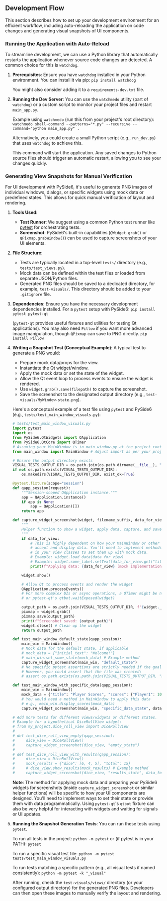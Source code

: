 ## Development Flow

This section describes how to set up your development environment for an efficient workflow, including auto-reloading the application on code changes and generating visual snapshots of UI components.
### Running the Application with Auto-Reload

To streamline development, we can use a Python library that automatically restarts the application whenever source code changes are detected. A common choice for this is `watchdog`.

1.  **Prerequisites**:
    Ensure you have `watchdog` installed in your Python environment. You can install it via pip:
    `pip install watchdog`

    You might also consider adding it to a `requirements-dev.txt` file.

2.  **Running the Dev Server**:
    You can use the `watchmedo` utility (part of `watchdog`) or a custom script to monitor your project files and restart `main_app.py`.

    Example using `watchmedo` (run this from your project's root directory):
    `watchmedo shell-command --patterns="*.py" --recursive --command="python main_app.py" .`

    Alternatively, you could create a small Python script (e.g., `run_dev.py`) that uses `watchdog` to achieve this.

    This command will start the application. Any saved changes to Python source files should trigger an automatic restart, allowing you to see your changes quickly.

### Generating View Snapshots for Manual Verification

For UI development with PySide6, it's useful to generate PNG images of individual windows, dialogs, or specific widgets using mock data or predefined states. This allows for quick manual verification of layout and rendering.

1.  **Tools Used**:
    *   **Test Runner**: We suggest using a common Python test runner like [pytest](https://docs.pytest.org/) for orchestrating tests.
    *   **Screenshot**: PySide6's built-in capabilities (`QWidget.grab()` or `QPixmap.grabWindow()`) can be used to capture screenshots of your UI elements.

2.  **File Structure**:
    *   Tests are typically located in a top-level `tests/` directory (e.g., `tests/test_views.py`).
    *   Mock data can be defined within the test files or loaded from separate JSON/Python files.
    *   Generated PNG files should be saved to a dedicated directory, for example, `test-visuals/`. This directory should be added to your `.gitignore` file.

3.  **Dependencies**:
    Ensure you have the necessary development dependencies installed. For a `pytest` setup with PySide6:
    `pip install pytest pytest-qt`

    (`pytest-qt` provides useful fixtures and utilities for testing Qt applications).
    You may also need `Pillow` if you want more advanced image manipulation, though `QPixmap` can save to PNG directly.
    `pip install Pillow`

4.  **Writing a Snapshot Test (Conceptual Example)**:
    A typical test to generate a PNG would:
    *   Prepare mock data/props for the view.
    *   Instantiate the Qt widget/window.
    *   Apply the mock data or set the state of the widget.
    *   Allow the Qt event loop to process events to ensure the widget is rendered.
    *   Use `widget.grab().save(filepath)` to capture the screenshot.
    *   Save the screenshot to the designated output directory (e.g., `test-visuals/MyWindow-state.png`).

    Here's a conceptual example of a test file using `pytest` and PySide6 (e.g., `tests/test_main_window_visuals.py`):

    ```python
    # tests/test_main_window_visuals.py
    import pytest
    import os
    from PySide6.QtWidgets import QApplication
    from PySide6.QtCore import QTimer
    # Assuming your MainWindow is in main_window.py at the project root
    from main_window import MainWindow # Adjust import as per your project structure

    # Ensure the output directory exists
    VISUAL_TESTS_OUTPUT_DIR = os.path.join(os.path.dirname(__file__), "..", "test-visuals", "views")
    if not os.path.exists(VISUAL_TESTS_OUTPUT_DIR):
        os.makedirs(VISUAL_TESTS_OUTPUT_DIR, exist_ok=True)

    @pytest.fixture(scope="session")
    def qapp_session(request):
        """Session-scoped QApplication instance."""
        app = QApplication.instance()
        if app is None:
            app = QApplication([])
        return app

    def capture_widget_screenshot(widget, filename_suffix, data_for_view=None):
        """
        Helper function to show a widget, apply data, capture, and save a screenshot.
        """
        if data_for_view:
            # This is highly dependent on how your MainWindow or other views
            # accept and display data. You'll need to implement methods
            # in your view classes to set them up with mock data.
            # Example: widget.load_data(data_for_view)
            # Example: widget.some_label.setText(data_for_view.get("title", "Default Title"))
            print(f"Applying data: {data_for_view} (mock implementation)")

        widget.show()

        # Allow Qt to process events and render the widget
        QApplication.processEvents()
        # For more complex UIs or async operations, a QTimer might be needed
        # or pytest-qt's qtbot.waitExposed(widget)

        output_path = os.path.join(VISUAL_TESTS_OUTPUT_DIR, f"{widget.__class__.__name__}-{filename_suffix}.png")
        pixmap = widget.grab()
        pixmap.save(output_path)
        print(f"Screenshot saved: {output_path}")
        widget.close() # Clean up the widget
        return output_path

    def test_main_window_default_state(qapp_session):
        main_win = MainWindow()
        # Mock data for the default state, if applicable
        # mock_data = {"initial_text": "Welcome!"}
        # main_win.set_some_state(mock_data) # Example method
        capture_widget_screenshot(main_win, "default_state")
        # No specific pytest assertions are strictly needed if the goal is manual image verification.
        # However, you could assert that the file was created:
        # assert os.path.exists(os.path.join(VISUAL_TESTS_OUTPUT_DIR, "MainWindow-default_state.png"))

    def test_main_window_with_specific_data(qapp_session):
        main_win = MainWindow()
        mock_data = {"title": "Player Scores", "scores": {"Player1": 100, "Player2": 150}}
        # You would need a method in MainWindow to apply this data
        # e.g., main_win.display_scores(mock_data)
        capture_widget_screenshot(main_win, "specific_data_state", data_for_view=mock_data)

    # Add more tests for different views/widgets or different states.
    # Example for a hypothetical DiceRollView widget:
    # from my_project.dice_roll_view import DiceRollView
    #
    # def test_dice_roll_view_empty(qapp_session):
    #     dice_view = DiceRollView()
    #     capture_widget_screenshot(dice_view, "empty_state")
    #
    # def test_dice_roll_view_with_results(qapp_session):
    #     dice_view = DiceRollView()
    #     mock_results = {"dice": [6, 4, 5], "total": 15}
    #     # dice_view.show_results(mock_results) # Example method
    #     capture_widget_screenshot(dice_view, "results_state", data_for_view=mock_results)
    ```

    **Note**: The method for applying mock data and preparing your PySide6 widgets for screenshots (inside `capture_widget_screenshot` or similar helper functions) will be specific to how your UI components are designed. You'll need to implement ways to set their state or provide them with data programmatically. Using `pytest-qt`'s `qtbot` fixture can also be very helpful for interacting with widgets and waiting for signals or UI updates.

5.  **Running the Snapshot Generation Tests**:
    You can run these tests using `pytest`.

    To run all tests in the project:
    `python -m pytest`
    or (if pytest is in your PATH):
    `pytest`

    To run a specific visual test file:
    `python -m pytest tests/test_main_window_visuals.py`

    To run tests matching a specific pattern (e.g., all visual tests if named consistently):
    `python -m pytest -k "_visual"`
 
     After running, check the `test-visuals/views/` directory (or your configured output directory) for the generated PNG files. Developers can then open these images to manually verify the layout and rendering.
 

